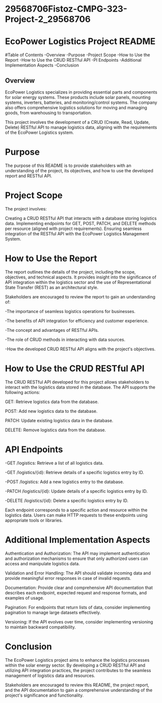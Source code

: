 # 29568706Fistoz-CMPG-323-Project-2_29568706

# EcoPower Logistics Project README

#Table of Contents
-Overview
-Purpose
-Project Scope
-How to Use the Report
-How to Use the CRUD RESTful API
-PI Endpoints
-Additional Implementation Aspects
-Conclusion

## Overview
EcoPower Logistics specializes in providing essential parts and components for solar energy systems. These products include solar panels, mounting systems, inverters, batteries, and monitoring/control systems. The company also offers comprehensive logistics solutions for moving and managing goods, from warehousing to transportation.

This project involves the development of a CRUD (Create, Read, Update, Delete) RESTful API to manage logistics data, aligning with the requirements of the EcoPower Logistics system.

# Purpose
The purpose of this README is to provide stakeholders with an understanding of the project, its objectives, and how to use the developed report and RESTful API.

# Project Scope
The project involves:

Creating a CRUD RESTful API that interacts with a database storing logistics data.
Implementing endpoints for GET, POST, PATCH, and DELETE methods per resource (aligned with project requirements).
Ensuring seamless integration of the RESTful API with the EcoPower Logistics Management System.

# How to Use the Report
The report outlines the details of the project, including the scope, objectives, and technical aspects. It provides insight into the significance of API integration within the logistics sector and the use of Representational State Transfer (REST) as an architectural style.

Stakeholders are encouraged to review the report to gain an understanding of:

-The importance of seamless logistics operations for businesses.

-The benefits of API integration for efficiency and customer experience.

-The concept and advantages of RESTful APIs.

-The role of CRUD methods in interacting with data sources.

-How the developed CRUD RESTful API aligns with the project's objectives.

# How to Use the CRUD RESTful API
The CRUD RESTful API developed for this project allows stakeholders to interact with the logistics data stored in the database. The API supports the following actions:

GET: Retrieve logistics data from the database.

POST: Add new logistics data to the database.

PATCH: Update existing logistics data in the database.

DELETE: Remove logistics data from the database.

# API Endpoints
-GET /logistics: Retrieve a list of all logistics data.

-GET /logistics/{id}: Retrieve details of a specific logistics entry by ID.

-POST /logistics: Add a new logistics entry to the database.

-PATCH /logistics/{id}: Update details of a specific logistics entry by ID.

-DELETE /logistics/{id}: Delete a specific logistics entry by ID.

Each endpoint corresponds to a specific action and resource within the logistics data. Users can make HTTP requests to these endpoints using appropriate tools or libraries.

# Additional Implementation Aspects
Authentication and Authorization: The API may implement authentication and authorization mechanisms to ensure that only authorized users can access and manipulate logistics data.

Validation and Error Handling: The API should validate incoming data and provide meaningful error responses in case of invalid requests.

Documentation: Provide clear and comprehensive API documentation that describes each endpoint, expected request and response formats, and examples of usage.

Pagination: For endpoints that return lists of data, consider implementing pagination to manage large datasets effectively.

Versioning: If the API evolves over time, consider implementing versioning to maintain backward compatibility.


# Conclusion
The EcoPower Logistics project aims to enhance the logistics processes within the solar energy sector. By developing a CRUD RESTful API and utilizing API integration practices, the project contributes to the seamless management of logistics data and resources.

Stakeholders are encouraged to review this README, the project report, and the API documentation to gain a comprehensive understanding of the project's significance and functionality.
